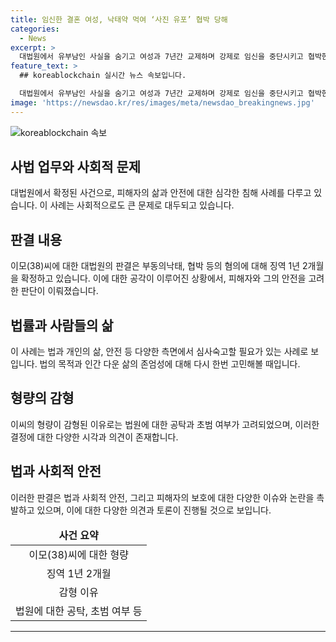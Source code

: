 ```yaml
---
title: 임신한 결혼 여성, 낙태약 먹여 ‘사진 유포’ 협박 당해
categories:
  - News
excerpt: >
  대법원에서 유부남인 사실을 숨기고 여성과 7년간 교제하며 강제로 임신을 중단시키고 협박한 이모씨에게 징역 1년 2개월이 확정됐다. 이씨는 결혼 전제로 여성을 속여 두 번의 임신 중단을 유도했고, 유부남임을 감춘 채 협박했다. 1심에서는 징역 1년 6개월을 선고받았지만 2심에서 감형되었다. 피해자는 엄벌을 탄원했지만 대법원은 판결을 유지했다.
feature_text: >
  ## koreablockchain 실시간 뉴스 속보입니다.

  대법원에서 유부남인 사실을 숨기고 여성과 7년간 교제하며 강제로 임신을 중단시키고 협박한 이모씨에게 징역 1년 2개월이 확정됐다. 이씨는 결혼 전제로 여성을 속여 두 번의 임신 중단을 유도했고, 유부남임을 감춘 채 협박했다. 1심에서는 징역 1년 6개월을 선고받았지만 2심에서 감형되었다. 피해자는 엄벌을 탄원했지만 대법원은 판결을 유지했다.
image: 'https://newsdao.kr/res/images/meta/newsdao_breakingnews.jpg'
---
```


<p><img src="https://newsdao.kr/res/images/meta/newsdao_breakingnews.jpg" alt="koreablockchain 속보" /></p>

<h2 data-ke-size="size26">사법 업무와 사회적 문제</h2>

<p data-ke-size="size16">대법원에서 확정된 사건으로, 피해자의 삶과 안전에 대한 심각한 침해 사례를 다루고 있습니다. 이 사례는 사회적으로도 큰 문제로 대두되고 있습니다.</p>

<h2 data-ke-size="size26">판결 내용</h2>

<p data-ke-size="size16">이모(38)씨에 대한 대법원의 판결은 부동의낙태, 협박 등의 혐의에 대해 징역 1년 2개월을 확정하고 있습니다. 이에 대한 공각이 이루어진 상황에서, 피해자와 그의 안전을 고려한 판단이 이뤄졌습니다.</p>

<h2 data-ke-size="size26">법률과 사람들의 삶</h2>

<p data-ke-size="size16">이 사례는 법과 개인의 삶, 안전 등 다양한 측면에서 심사숙고할 필요가 있는 사례로 보입니다. 법의 목적과 인간 다운 삶의 존엄성에 대해 다시 한번 고민해볼 때입니다.</p>

<h2 data-ke-size="size26">형량의 감형</h2>

<p data-ke-size="size16">이씨의 형량이 감형된 이유로는 법원에 대한 공탁과 초범 여부가 고려되었으며, 이러한 결정에 대한 다양한 시각과 의견이 존재합니다.</p>

<h2 data-ke-size="size26">법과 사회적 안전</h2>

<p data-ke-size="size16">이러한 판결은 법과 사회적 안전, 그리고 피해자의 보호에 대한 다양한 이슈와 논란을 촉발하고 있으며, 이에 대한 다양한 의견과 토론이 진행될 것으로 보입니다.</p>

<table>
<thead>
<tr>
<td style="text-align: center; height: 17px;"><b>사건 요약</b></td>
</tr>
</thead>
<tbody>
<tr>
<td style="text-align: center; height: 17px;">이모(38)씨에 대한 형량</td>
</tr>
<tr>
<td style="text-align: center; height: 17px;">징역 1년 2개월</td>
</tr>
<tr>
<td style="text-align: center; height: 17px;">감형 이유</td>
</tr>
<tr>
<td style="text-align: center; height: 17px;">법원에 대한 공탁, 초범 여부 등</td>
</tr>
</tbody>
</table>

<hr>

